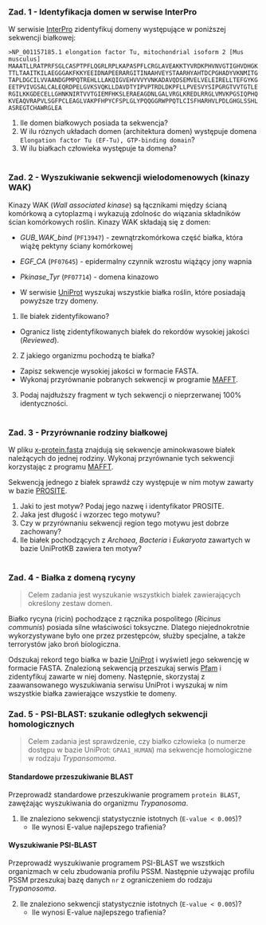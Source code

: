### Zad. 1 - Identyfikacja domen w serwise InterPro
W serwisie [InterPro](https://www.ebi.ac.uk/interpro/) zidentyfikuj domeny występujące w poniższej sekwencji białkowej:

```
>NP_001157185.1 elongation factor Tu, mitochondrial isoform 2 [Mus musculus]
MAAATLLRATPRFSGLCASPTPFLQGRLRPLKAPASPFLCRGLAVEAKKTYVRDKPHVNVGTIGHVDHGK
TTLTAAITKILAEGGGAKFKKYEEIDNAPEERARGITINAAHVEYSTAARHYAHTDCPGHADYVKNMITG
TAPLDGCILVVAANDGPMPQTREHLLLAKQIGVEHVVVYVNKADAVQDSEMVELVELEIRELLTEFGYKG
EETPVIVGSALCALEQRDPELGVKSVQKLLDAVDTYIPVPTRDLDKPFLLPVESVYSIPGRGTVVTGTLE
RGILKKGDECELLGHNKNIRTVVTGIEMFHKSLERAEAGDNLGALVRGLKREDLRRGLVMVKPGSIQPHQ
KVEAQVRAPVLSGFPCLEAGLVAKPFHPYCFSPLGLYPQQGGRWPPQTLCISFHARHVLPDLGHGLSSHL
ASREGTCHAWRGLEA
```

1. Ile domen białkowych posiada ta sekwencja?
2. W ilu róznych układach domen (architektura domen) występuje domena `Elongation factor Tu (EF-Tu), GTP-binding domain`?
3. W ilu białkach człowieka występuje ta domena?
<br/><br/>

### Zad. 2 - Wyszukiwanie sekwencji wielodomenowych (kinazy WAK)
Kinazy WAK (*Wall associated kinase*) są łącznikami między ścianą komórkową a cytoplazmą i wykazują zdolnośc do wiązania składników ścian komórkowych roślin. Kinazy WAK składają się z domen:
* *GUB_WAK_bind* (`PF13947`) - zewnątrzkomórkowa część białka, która wiążę pektyny ściany komórkowej
* *EGF_CA* (`PF07645`) - epidermalny czynnik wzrostu wiążący jony wapnia
* *Pkinase_Tyr* (`PF07714`) - domena kinazowo

* W serwisie [UniProt](https://www.uniprot.org) wyszukaj wszystkie białka roślin, które posiadają powyższe trzy domeny.

1. Ile białek zidentyfikowano?

* Ogranicz listę zidentyfikowanych białek do rekordów wysokiej jakości (*Reviewed*).

2. Z jakiego organizmu pochodzą te białka?

* Zapisz sekwencje wysokiej jakości w formacie FASTA.
* Wykonaj przyrównanie pobranych sekwencji w programie [MAFFT](https://www.ebi.ac.uk/Tools/msa/mafft/).

3. Podaj najdłuższy fragment w tych sekwencji o nieprzerwanej 100% identyczności.
<br/><br/>

### Zad. 3 - Przyrównanie rodziny białkowej
W pliku [x-protein.fasta](./data/x-protein.fasta) znajdują się sekwencje aminokwasowe białek należących do jednej rodziny. Wykonaj przyrównanie tych sekwencji korzystając z programu [MAFFT](https://www.ebi.ac.uk/Tools/msa/mafft/).

Sekwencją jednego z białek sprawdź czy występuje w nim motyw zawarty w bazie [PROSITE](http://prosite.expasy.org).

1. Jaki to jest motyw? Podaj jego nazwę i identyfikator PROSITE.
2. Jaka jest długość i wzorzec tego motywu?
3. Czy w przyrównaniu sekwencji region tego motywu jest dobrze zachowany?
4. Ile białek pochodzących z *Archaea*, *Bacteria* i *Eukaryota* zawartych w bazie UniProtKB zawiera ten motyw?
<br/><br/>


### Zad. 4 - Białka z domeną rycyny
> Celem zadania jest wyszukanie wszystkich białek zawierających określony zestaw domen.

Białko rycyna (ricin) pochodzące z rącznika pospolitego (*Ricinus communis*) posiada silne
właściwości toksyczne. Dlatego niejednokrotnie wykorzystywane było one przez przestępców,
służby specjalne, a także terrorystów jako broń biologiczna. 

Odszukaj rekord tego białka w bazie [UniProt](https://www.uniprot.org) i wyświetl jego sekwencję w formacie FASTA. Znalezioną sekwencją przeszukaj serwis [Pfam](https://pfam.xfam.org) i zidentyfikuj zawarte w niej domeny. Następnie, skorzystaj z zaawansowanego wyszukiwania serwisu UniProt i wyszukaj w nim wszystkie białka zawierające wszystkie te domeny.


### Zad. 5 - PSI-BLAST: szukanie odległych sekwencji homologicznych
> Celem zadania jest sprawdzenie, czy białko człowieka (o numerze dostępu w bazie UniProt: `GPAA1_HUMAN`) ma sekwencje homologiczne w rodzaju *Trypansomoma*.

#### Standardowe przeszukiwanie BLAST
Przeprowadź standardowe przeszukiwanie programem `protein BLAST`, zawężając wyszukiwania do organizmu *Trypanosoma*.

1. Ile znaleziono sekwencji statystycznie istotnych (`E-value < 0.005`)?
   * Ile wynosi E-value najlepszego trafienia?

#### Wyszukiwanie PSI-BLAST
Przeprowadź wyszukiwanie programem PSI-BLAST we wszstkich organizmach w celu zbudowania profilu PSSM. Następnie używając profilu PSSM przeszukaj bazę danych `nr` z ograniczeniem do rodzaju *Trypanosoma*.

2. Ile znaleziono sekwencji statystycznie istotnych (`E-value < 0.005`)?
   * Ile wynosi E-value najlepszego trafienia?